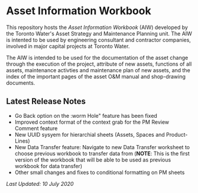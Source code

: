 # Asset Information Workbook

This repository hosts the *Asset Information Workbook* (AIW) developed by the Toronto Water's Asset Strategy and Maintenance Planning unit. 
The AIW is intented to be used by engineering consultant and contractor companies, involved in major capital projects at Toronto Water.  

The AIW is intended to be used for the documentation of the asset change through the execution of the project, attribute of new assets, functions of all assets, maintenance activties and maintenance plan of new assets, and the index of the important pages of the asset O&M manual and shop-drawing documents. 

## Latest Release Notes
* Go Back option on the :worm Hole" feature has been fixed
* Improved context format of the context grab for the PM Review Comment feature
* New UUID sysyem for hierarchial sheets (Assets, Spaces and Product-Lines)
* New Data Transfer feature: Navigate to new Data Transfer worksheet to choose previous workbook to transfer data from (**NOTE**: This is the first version of the workbook that will be able to be used as previous workbook for data transfer) 
* Other small changes and fixes to conditional formatting on PM sheets 



*Last Updated: 10 July 2020*
